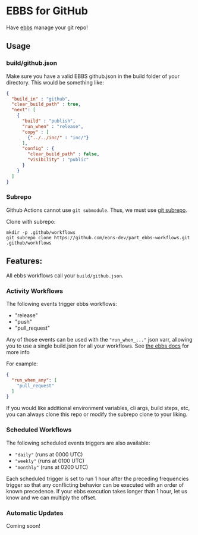 # EBBS for GitHub

Have [ebbs](https://github.com/eons-dev/bin_ebbs) manage your git repo!

## Usage

### build/github.json
Make sure you have a valid EBBS github.json in the build folder of your directory. This would be something like:

```json
{
  "build_in" : "github",
  "clear_build_path" : true,
  "next": [
    {
      "build" : "publish",
      "run_when" : "release",
      "copy" : [
        {"../../inc/" : "inc/"}
      ],
      "config" : {
        "clear_build_path" : false,
        "visibility" : "public"
      }
    }
  ]
}
```


### Subrepo

Github Actions cannot use `git submodule`. Thus, we must use [git subrepo](https://github.com/ingydotnet/git-subrepo).

Clone with subrepo:
```shell
mkdir -p .github/workflows
git subrepo clone https://github.com/eons-dev/part_ebbs-workflows.git .github/workflows
```

## Features:

All ebbs workflows call your `build/github.json`.

### Activity Workflows

The following events trigger ebbs workflows:
 * "release"
 * "push"
 * "pull_request"

Any of those events can be used with the `"run_when_..."` json varr, allowing you to use a single build.json for all your workflows. See [the ebbs docs](https://github.com/eons-dev/bin_ebbs) for more info

For example:
```json
{
  "run_when_any": [
    "pull_request"
  ]
}
```

If you would like additional environment variables, cli args, build steps, etc, you can always clone this repo or modify the subrepo clone to your liking.

### Scheduled Workflows

The following scheduled events triggers are also available:
 * `"daily"` (runs at 0000 UTC)
 * `"weekly"` (runs at 0100 UTC)
 * `"monthly"` (runs at 0200 UTC)

Each scheduled trigger is set to run 1 hour after the preceding frequencies trigger so that any conflicting behavior can be executed with an order of known precedence. If your ebbs execution takes longer than 1 hour, let us know and we can multiply the offset.

### Automatic Updates

Coming soon!

